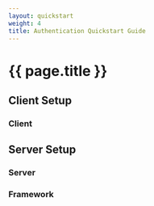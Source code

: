 ```yaml
---
layout: quickstart
weight: 4
title: Authentication Quickstart Guide
---
```


<h1>{{ page.title }}</h1>

<h2 id="client_setup">Client Setup</h2>

<div class="code-selector" id="client-selector">
  <h3>Client</h3>
</div>

<div id="client_content" class="example-content-well"></div>

<h2 id="server_setup">Server Setup</h2>

<div class="code-selector" id="server-selector">
  <h3>Server</h3>
</div>

<div class="code-selector" id="framework-selector">
  <h3>Framework</h3>
</div>

<div id="server_content" class="example-content-well"></div>

